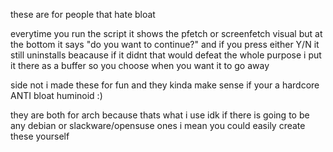 these are for people that hate bloat 

everytime you run the script it shows the pfetch or screenfetch visual but at the bottom it says "do you want to continue?"
and if you press either Y/N it still uninstalls beacause if it didnt that would defeat the whole purpose i put it there as a buffer so you choose when you want it to go away

side not i made these for fun and they kinda make sense if your a hardcore ANTI bloat huminoid :)

they are both for arch because thats what i use idk if there is going to be any debian or slackware/opensuse ones i mean you could easily create these yourself

